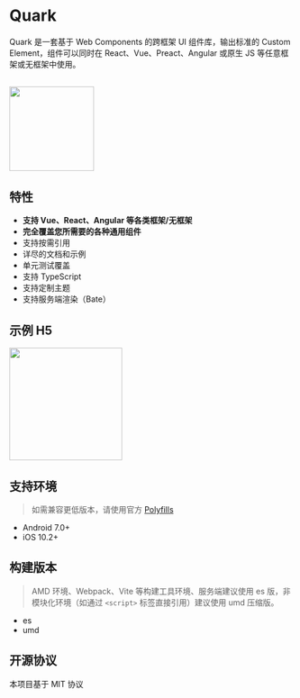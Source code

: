 # Quark

Quark 是一套基于 Web Components 的跨框架 UI 组件库，输出标准的 Custom Element，组件可以同时在 React、Vue、Preact、Angular 或原生 JS 等任意框架或无框架中使用。

<div style="margin:30px 0;"><img src="https://m.hellobike.com/resource/helloyun/13459/CnYU2_quark-logo.png?x-oss-process=image/quality,q_80" width="150" /></div>

## 特性

- **支持 Vue、React、Angular 等各类框架/无框架**
- **完全覆盖您所需要的各种通用组件**
- 支持按需引用
- 详尽的文档和示例
- 单元测试覆盖
- 支持 TypeScript
- 支持定制主题
- 支持服务端渲染（Bate）

## 示例 H5

<img src="https://m.hellobike.com/resource/helloyun/15697/3_81B_qrcode_quark-design.hellobike.com.png?x-oss-process=image/quality,q_80" width="200" />

## 支持环境

> 如需兼容更低版本，请使用官方 [Polyfills][def]

- Android 7.0+
- iOS 10.2+

## 构建版本

> AMD 环境、Webpack、Vite 等构建工具环境、服务端建议使用 es 版，非模块化环境（如通过 `<script>` 标签直接引用）建议使用 umd 压缩版。

- es
- umd

## 开源协议

本项目基于 MIT 协议

[def]: https://www.webcomponents.org/polyfills
